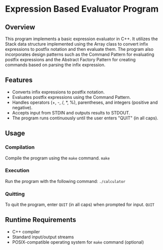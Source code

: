 # Expression Based Evaluator Program

## Overview
This program implements a basic expression evaluator in C++. It utilizes the Stack data structure implemented using the Array class to convert infix expressions to postfix notation and then evaluate them. The program also incorporates design patterns such as the Command Pattern for evaluating postfix expressions and the Abstract Factory Pattern for creating commands based on parsing the infix expression.

## Features
- Converts infix expressions to postfix notation.
- Evaluates postfix expressions using the Command Pattern.
- Handles operators (+, -, /, *, %), parentheses, and integers (positive and negative).
- Accepts input from STDIN and outputs results to STDOUT.
- The program runs continuously until the user enters "QUIT" (in all caps).

## Usage
### Compilation
Compile the program using the `make` command.
   `make`


### Execution
Run the program with the following command:
    `./calculator`

### Quitting
To quit the program, enter `QUIT` (in all caps) when prompted for input.
    `QUIT`

## Runtime Requirements
- C++ compiler
- Standard input/output streams
- POSIX-compatible operating system for `make` command (optional)

